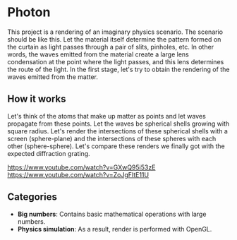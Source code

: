 # Photon
This project is a rendering of an imaginary physics scenario.
The scenario should be like this.
Let the material itself determine the pattern formed on the curtain as light passes through a pair of slits, pinholes, etc.
In other words, the waves emitted from the material create a large lens condensation at the point where the light passes, and this lens determines the route of the light.
In the first stage, let's try to obtain the rendering of the waves emitted from the matter.

## How it works
Let's think of the atoms that make up matter as points and let waves propagate from these points.
Let the waves be spherical shells growing with square radius.
Let's render the intersections of these spherical shells with a screen (sphere-plane) and the intersections of these spheres with each other (sphere-sphere).
Let's compare these renders we finally got with the expected diffraction grating.

https://www.youtube.com/watch?v=GXwQ95i53zE<br>
https://www.youtube.com/watch?v=ZoJgFltE11U<br>

## Categories
- **Big numbers**: Contains basic mathematical operations with large numbers.
- **Physics simulation**: As a result, render is performed with OpenGL.